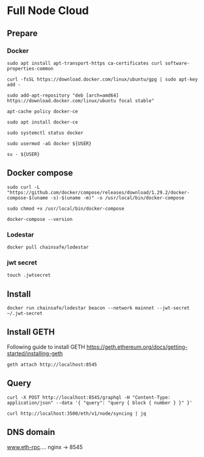 # Full Node Cloud

## Prepare 
### Docker
`sudo apt install apt-transport-https ca-certificates curl software-properties-common`

`curl -fsSL https://download.docker.com/linux/ubuntu/gpg | sudo apt-key add -`

`sudo add-apt-repository "deb [arch=amd64] https://download.docker.com/linux/ubuntu focal stable"`

`apt-cache policy docker-ce`

`sudo apt install docker-ce`

`sudo systemctl status docker`

`sudo usermod -aG docker ${USER}`

`su - ${USER}`
## Docker compose
`sudo curl -L "https://github.com/docker/compose/releases/download/1.29.2/docker-compose-$(uname -s)-$(uname -m)" -o /usr/local/bin/docker-compose`

`sudo chmod +x /usr/local/bin/docker-compose`

`docker-compose --version`

### Lodestar

`docker pull chainsafe/lodestar`

### jwt secret

`touch .jwtsecret`

## Install 

`docker run chainsafe/lodestar beacon --network mainnet --jwt-secret ~/.jwt-secret`

## Install GETH

Following guide to install GETH https://geth.ethereum.org/docs/getting-started/installing-geth

`geth attach http://localhost:8545`

## Query

`curl -X POST http://localhost:8545/graphql -H "Content-Type: application/json" --data '{ "query": "query { block { number } }" }'`

`curl http://localhost:3500/eth/v1/node/syncing | jq`

## DNS domain 

www.eth-rpc.... nginx -> 8545
